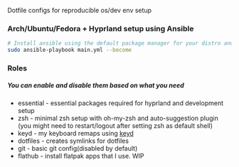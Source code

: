 Dotfile configs for reproducible os/dev env setup

### Arch/Ubuntu/Fedora + Hyprland setup using Ansible
```bash
# Install ansible using the default package manager for your distro and run,
sudo ansible-playbook main.yml --become
```

### Roles
##### You can enable and disable them based on what you need
- essential - essential packages required for hyprland and development setup
- zsh - minimal zsh setup with oh-my-zsh and auto-suggestion plugin (you might need to restart/logout after setting zsh as default shell)
- keyd - my keyboard remaps using [keyd](https://github.com/rvaiya/keyd)
- dotfiles - creates symlinks for dotfiles
- git - basic git config(disabled by default)
- flathub - install flatpak apps that I use. WIP
